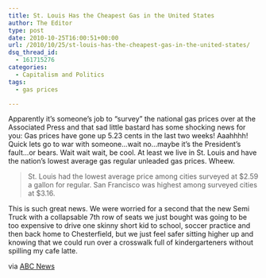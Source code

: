 ```yaml
---
title: St. Louis Has the Cheapest Gas in the United States
author: The Editor
type: post
date: 2010-10-25T16:00:51+00:00
url: /2010/10/25/st-louis-has-the-cheapest-gas-in-the-united-states/
dsq_thread_id:
  - 161715276
categories:
  - Capitalism and Politics
tags:
  - gas prices

---
```

[<img class="alignright size-full wp-image-7503" title="cheap-gas" src="http://media.punchingkitty.com/wordpress/2010/10/cheap-gas.jpeg?filter=resize&w=250" alt="" />][1]Apparently it&#8217;s someone&#8217;s job to &#8220;survey&#8221; the national gas prices over at the Associated Press and that sad little bastard has some shocking news for you: Gas prices have gone up 5.23 cents in the last two weeks! Aaahhhh! Quick lets go to war with someone&#8230;wait no&#8230;maybe it&#8217;s the President&#8217;s fault&#8230;or bears. Wait wait wait, be cool. At least we live in St. Louis and have the nation&#8217;s lowest average gas regular unleaded gas prices. Wheew.

> St. Louis had the lowest average price among cities surveyed at $2.59 a gallon for regular. San Francisco was highest among surveyed cities at $3.16.

This is such great news. We were worried for a second that the new Semi Truck with a collapsable 7th row of seats we just bought was going to be too expensive to drive one skinny short kid to school, soccer practice and then back home to Chesterfield, but we just feel safer sitting higher up and knowing that we could run over a crosswalk full of kindergarteners without spilling my cafe latte.

via <a href="http://abcnews.go.com/Business/wireStory?id=11959237" target="_blank">ABC News</a>

 [1]: http://media.punchingkitty.com/wordpress/2010/10/cheap-gas.jpeg
